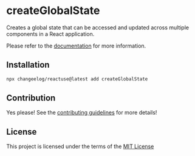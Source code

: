 # createGlobalState

Creates a global state that can be accessed and updated across multiple components in a React application.

Please refer to the [documentation](#) for more information.

## Installation

```bash
npx changeelog/reactuse@latest add createGlobalState
```

## Contribution

Yes please! See the [contributing guidelines](/CONTRIBUTING.md) for more details!

## License

This project is licensed under the terms of the [MIT License](/LICENSE)
